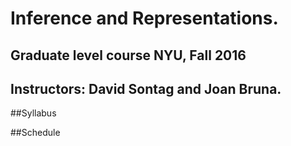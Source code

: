 # Inference and Representations. 
## Graduate level course NYU, Fall 2016
## Instructors: David Sontag and Joan Bruna. 

##Syllabus



##Schedule



